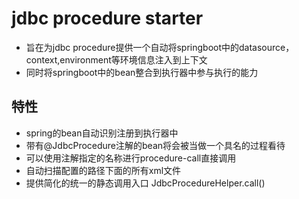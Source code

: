 # jdbc procedure starter

- 旨在为jdbc procedure提供一个自动将springboot中的datasource，context,environment等环境信息注入到上下文
- 同时将springboot中的bean整合到执行器中参与执行的能力

## 特性

- spring的bean自动识别注册到执行器中
- 带有@JdbcProcedure注解的bean将会被当做一个具名的过程看待
- 可以使用注解指定的名称进行procedure-call直接调用
- 自动扫描配置的路径下面的所有xml文件
- 提供简化的统一的静态调用入口 JdbcProcedureHelper.call()